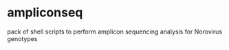# ampliconseq
pack of shell scripts to perform amplicon sequencing analysis for Norovirus genotypes
